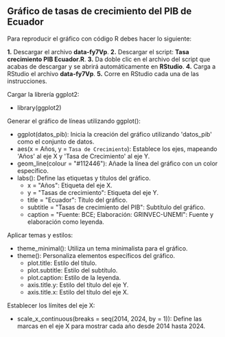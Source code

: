 ## Gráfico de tasas de crecimiento del PIB de Ecuador
Para reproducir el gráfico con código R debes hacer lo siguiente:

**1.** Descargar el archivo **data-fy7Vp**.
**2.** Descargar el script: **Tasa crecimiento PIB Ecuador.R**.
**3.** Da doble clic en el archivo del script que acabas de descargar y se abrirá automáticamente en **RStudio**.
**4.** Carga a RStudio el archivo **data-fy7Vp**.
**5.** Corre en RStudio cada una de las instrucciones.








Cargar la librería ggplot2:
  - library(ggplot2)

Generar el gráfico de líneas utilizando ggplot():
  - ggplot(datos_pib): Inicia la creación del gráfico utilizando 'datos_pib' como el conjunto de datos.
  - aes(x = Años, y = `Tasa de Crecimiento`): Establece los ejes, mapeando 'Años' al eje X y 'Tasa de Crecimiento' al eje Y.
  - geom_line(colour = "#112446"): Añade la línea del gráfico con un color específico.
  - labs(): Define las etiquetas y títulos del gráfico.
    - x = "Años": Etiqueta del eje X.
    - y = "Tasas de crecimiento": Etiqueta del eje Y.
    - title = "Ecuador": Título del gráfico.
    - subtitle = "Tasas de crecimiento del PIB": Subtítulo del gráfico.
    - caption = "Fuente: BCE; Elaboración: GRINVEC-UNEMI": Fuente y elaboración como leyenda.

Aplicar temas y estilos:
  - theme_minimal(): Utiliza un tema minimalista para el gráfico.
  - theme(): Personaliza elementos específicos del gráfico.
    - plot.title: Estilo del título.
    - plot.subtitle: Estilo del subtítulo.
    - plot.caption: Estilo de la leyenda.
    - axis.title.y: Estilo del título del eje Y.
    - axis.title.x: Estilo del título del eje X.

Establecer los límites del eje X:
  - scale_x_continuous(breaks = seq(2014, 2024, by = 1)): Define las marcas en el eje X para mostrar cada año desde 2014 hasta 2024.


